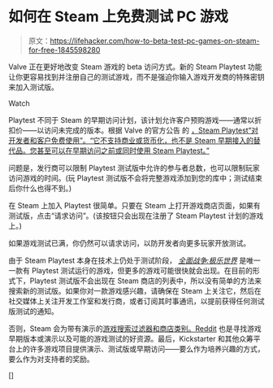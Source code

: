 # 如何在 Steam 上免费测试 PC 游戏

> 原文：<https://lifehacker.com/how-to-beta-test-pc-games-on-steam-for-free-1845598280>

Valve 正在更好地改变 Steam 游戏的 beta 访问方式。新的 Steam Playtest 功能让你更容易找到并注册自己的测试游戏，而不是强迫你输入游戏开发商的特殊密钥来加入测试版。

Watch

Playtest 不同于 Steam 的早期访问计划，该计划允许客户预购游戏——通常以折扣价——以访问未完成的版本。根据 Valve 的官方公告 的 [，Steam Playtest“对开发者和客户免费使用”。“它不支持商业或货币化，也不是 Steam 早期接入的替代品。您甚至可以在早期访问之前或同时使用 Steam Playtest。”](https://steamcommunity.com/groups/steamworks/announcements/detail/2954884882167446258)

问题是，发行商可以限制 Playtest 测试版中允许的参与者总数，也可以限制玩家访问游戏的时间。(玩 Playtest 测试版不会将完整游戏添加到您的库中；测试结束后你什么也得不到。)

在 Steam 上加入 Playtest 很简单。只要在 Steam 上打开游戏商店页面，如果有测试版，点击“请求访问”。(该按钮只会出现在注册了 Steam Playtest 计划的游戏上。)

如果游戏测试已满，你仍然可以请求访问，以防开发者向更多玩家开放测试。

由于 Steam Playtest 本身在技术上仍处于测试阶段， [*全面战争:极乐世界*](https://store.steampowered.com/app/844370/Total_War_ELYSIUM/) 是唯一一款有 Playtest 测试运行的游戏，但更多的游戏可能很快就会出现。在目前的形式下，Playtest 测试版不会出现在 Steam 商店的列表中，所以没有简单的方法来搜索新的测试版。如果你对一款游戏感兴趣，请确保在 Steam 上关注它，然后在社交媒体上关注开发工作室和发行商，或者订阅其时事通讯，以提前获得任何测试版测试的通知。

否则，Steam 会为带有演示的[游戏搜索过滤器和商店类别。Reddit](https://store.steampowered.com/demos/) 也是寻找游戏早期版本或演示以及可能的游戏测试的好资源。最后，Kickstarter 和其他众筹平台上的许多游戏项目提供演示、测试版或早期访问——要么作为培养兴趣的方式，要么作为对支持者的奖励。

[]